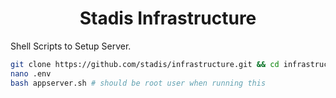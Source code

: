 <div align="center">
<h1>Stadis Infrastructure<br>
</h1></div>

Shell Scripts to Setup Server.

```bash
git clone https://github.com/stadis/infrastructure.git && cd infrastructure/src
nano .env
bash appserver.sh # should be root user when running this
```
